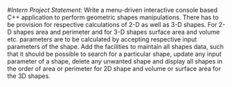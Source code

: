 #*Intern Project Statement:*
Write a menu-driven interactive console based C++ application to perform geometric shapes
manipulations. There has to be provision for respective calculations of 2-D as well as 3-D shapes. For
2-D shapes area and perimeter and for 3-D shapes surface area and volume etc. parameters are to be
calculated by accepting respective input parameters of the shape.
Add the facilities to maintain all shapes data, such that it should be possible to search for a particular
shape, update any input parameter of a shape, delete any unwanted shape and display all shapes in
the order of area or perimeter for 2D shape and volume or surface area for the 3D shapes.
